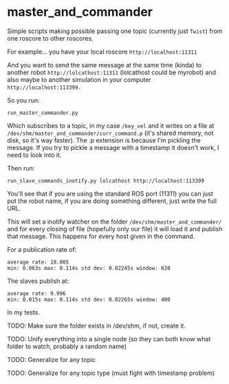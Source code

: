 master_and_commander
===

Simple scripts making possible passing one topic (currently just `Twist`) from one roscore to 
other roscores.

For example... you have your local roscore `http://localhost:11311`

And you want to send the same message at the same time (kinda) to another robot `http://lolcathost:11311` (lolcathost could be myrobot) and also maybe
to another simulation in your computer `http://localhost:113399`.

So you run:

	run_master_commander.py

Which subscribes to a topic, in my case `/key_vel` and it writes on a file at `/dev/shm/master_and_commander/curr_command.p` (it's shared memory, not disk, so it's way faster). The .p extension is because I'm pickling the message. If you try to pickle a message with a timestamp it doesn't work, I need to look into it.

Then run:

	run_slave_commands_inotify.py lolcathost http://localhost:113399

You'll see that if you are using the standard ROS port (11311) you can just put the robot name, if you are doing something different,
just write the full URL.

This will set a inotify watcher on the folder `/dev/shm/master_and_commander/` and for every closing of file (hopefully only our file) it
will load it and publish that message. This happens for every host given in the command.

For a publication rate of:

	average rate: 10.005
	min: 0.063s max: 0.114s std dev: 0.02245s window: 620

The slaves publish at:

	average rate: 9.996
	min: 0.015s max: 0.114s std dev: 0.02265s window: 400


In my tests.

TODO: Make sure the folder exists in /dev/shm, if not, create it.

TODO: Unify everything into a single node (so they can both know what folder to watch, probably a random name)

TODO: Generalize for any topic

TODO: Generalize for any topic type (must fight with timestamp problem)
